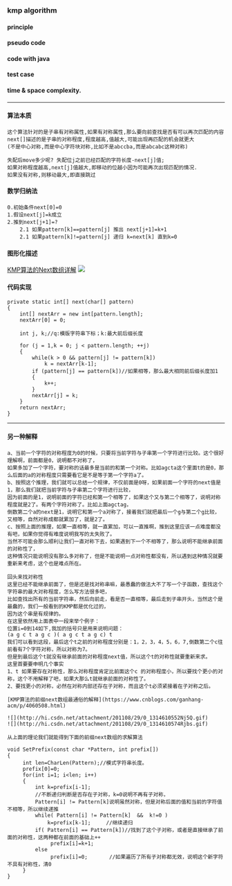 ### kmp algorithm

#### principle

#### pseudo code

#### code with java


#### test case


#### time & space complexity.

---

#### 算法本质

    这个算法针对的是子串有对称属性,如果有对称属性,那么要向前查找是否有可以再次匹配的内容
    next[]描述的是子串的对称程度,程度越高,值越大,可能出现再匹配的机会就更大
    (不是中心对称,而是中心字符块对称,比如不是abccba,而是abcabc这种对称)
    
    失配后move多少呢? 失配位j之前已经匹配的字符长度-next[j]值; 
    如果对称程度越高,next[j]值越大,即移动的位越小因为可能再次出现匹配的情况.
    如果没有对称,则移动最大,即直接跳过

#### 数学归纳法

    0.初始条件next[0]=0
    1.假设next[j]=k成立
    2.推到next[j+1]=?
        2.1 如果pattern[k]==pattern[j] 推出 next[j+1]=k+1
        2.1 如果pattern[k]!=pattern[j] 递归 k=next[k] 直到k=0

#### 图形化描述

   [KMP算法的Next数组详解](http://www.cnblogs.com/tangzhengyue/p/4315393.html)
   ![](https://images0.cnblogs.com/blog2015/326320/201503/051048038058339.png)

#### 代码实现

    private static int[] next(char[] pattern)
    {
        int[] nextArr = new int[pattern.length];
        nextArr[0] = 0;

        int j, k;//q:模版字符串下标；k:最大前后缀长度

        for (j = 1,k = 0; j < pattern.length; ++j)
        {
            while(k > 0 && pattern[j] != pattern[k])
                k = nextArr[k-1];
            if (pattern[j] == pattern[k])//如果相等，那么最大相同前后缀长度加1
            {
                k++;
            }
            nextArr[j] = k;
        }
        return nextArr;
    }

---

#### 另一种解释

    a、当前一个字符的对称程度为0的时候，只要将当前字符与子串第一个字符进行比较。这个很好理解啊，前面都是0，说明都不对称了，
    如果多加了一个字符，要对称的话最多是当前的和第一个对称。比如agcta这个里面t的是0，那么后面的a的对称程度只需要看它是不是等于第一个字符a了。
    b、按照这个推理，我们就可以总结一个规律，不仅前面是0呀，如果前面一个字符的next值是1，那么我们就把当前字符与子串第二个字符进行比较，
    因为前面的是1，说明前面的字符已经和第一个相等了，如果这个又与第二个相等了，说明对称程度就是2了。有两个字符对称了。比如上面agctag，
    倒数第二个a的next是1，说明它和第一个a对称了，接着我们就把最后一个g与第二个g比较，又相等，自然对称成都就累加了，就是2了。
    c、按照上面的推理，如果一直相等，就一直累加，可以一直推啊，推到这里应该一点难度都没有吧，如果你觉得有难度说明我写的太失败了。
    当然不可能会那么顺利让我们一直对称下去，如果遇到下一个不相等了，那么说明不能继承前面的对称性了，
    这种情况只能说明没有那么多对称了，但是不能说明一点对称性都没有，所以遇到这种情况就要重新来考虑，这个也是难点所在。

    回头来找对称性
    这里已经不能继承前面了，但是还是找对称串嘛，最愚蠢的做法大不了写一个子函数，查找这个字符串的最大对称程度，怎么写方法很多吧，
    比如查找出所有的当前字符串，然后向前走，看是否一直相等，最后走到子串开头，当然这个是最蠢的，我们一般看到的KMP都是优化过的，
    因为这个串是有规律的。
    在这里依然用上面表中一段来举个例子：   
    位置i=0到14如下,我加的括号只是用来说明问题：
    (a g c t a g c )( a g c t a g c) t
    我们可以看到这段，最后这个t之前的对称程度分别是：1，2，3，4，5，6，7,倒数第二个c往前看有7个字符对称，所以对称为7。
    但是到最后这个t就没有继承前面的对称程度next值，所以这个t的对称性就要重新来求。
    这里首要要申明几个事实
    1、t 如果要存在对称性，那么对称程度肯定比前面这个c 的对称程度小，所以要找个更小的对称，这个不用解释了吧，如果大那么t就继承前面的对称性了。
    2、要找更小的对称，必然在对称内部还存在子对称，而且这个t必须紧接着在子对称之后。

    [KMP算法的前缀next数组最通俗的解释](https://www.cnblogs.com/ganhang-acm/p/4060508.html)

    ![](http://hi.csdn.net/attachment/201108/29/0_1314610552Nj5Q.gif)
    ![](http://hi.csdn.net/attachment/201108/29/0_1314610574Rjbs.gif)

    从上面的理论我们就能得到下面的前缀next数组的求解算法

    void SetPrefix(const char *Pattern, int prefix[])
    {
         int len=CharLen(Pattern);//模式字符串长度。
         prefix[0]=0;
         for(int i=1; i<len; i++)
         {
             int k=prefix[i-1];
             //不断递归判断是否存在子对称，k=0说明不再有子对称，
             Pattern[i] != Pattern[k]说明虽然对称，但是对称后面的值和当前的字符值不相等，所以继续递推
             while( Pattern[i] != Pattern[k]  &&  k!=0 )               
                 k=prefix[k-1];     //继续递归
             if( Pattern[i] == Pattern[k])//找到了这个子对称，或者是直接继承了前面的对称性，这两种都在前面的基础上++
                  prefix[i]=k+1;
             else
                  prefix[i]=0;       //如果遍历了所有子对称都无效，说明这个新字符不具有对称性，清0
         }
    }










